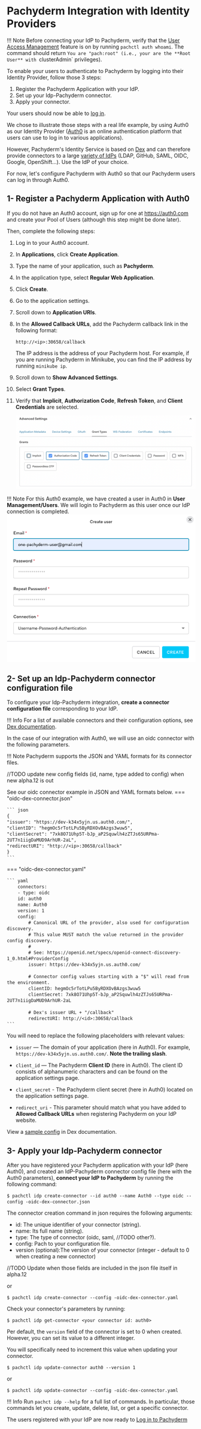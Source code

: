 # Pachyderm Integration with Identity Providers

!!! Note
    Before connecting your IdP to Pachyderm, verify that
    the [User Access Management](../index.md/#activate-user-access-management) feature is on by running `pachctl auth whoami`.
    The command should return `You are "pach:root"
    (i.e., your are the **Root User** with `clusterAdmin` privileges).

To enable your users to authenticate to Pachyderm by logging into their Identity Provider,
follow those 3 steps:

1. Register the Pachyderm Application with your IdP.
1. Set up your Idp-Pachyderm connector.
1. Apply your connector.

Your users should now be able to [log in](./login.md).

We chose to illustrate those steps with a real life example, 
by using Auth0 as our Identity Provider ([Auth0](https://auth0.com/) is an online authentication platform that
users can use to log in to various applications).

However, Pachyderm's Identity Service is based on [Dex](https://dexidp.io/docs/) 
and can therefore provide connectors to a large [variety of IdPs](https://dexidp.io/docs/connectors/) (LDAP, GitHub, SAML, OIDC, Google, OpenShift...). 
Use the IdP of your choice.

For now, let's configure Pachyderm with Auth0 so that our
Pachyderm users can log in through Auth0.

## 1- Register a Pachyderm Application with Auth0
If you do not have an Auth0 account, sign up for one
at https://auth0.com and create your Pool of Users 
(although this step might be done later).

Then, complete the following steps:

1. Log in to your Auth0 account.
1. In **Applications**, click **Create Application**.
1. Type the name of your application, such as **Pachyderm**.
1. In the application type, select **Regular Web Application**.
1. Click **Create**.
1. Go to the application settings.
1. Scroll down to **Application URIs**.
1. In the **Allowed Callback URLs**, add the Pachyderm callback link in the
   following format:

    ```
    http://<ip>:30658/callback
    ```

    The IP address is the address of your Pachyderm host. For example,
    if you are running Pachyderm in Minikube, you can find the IP
    address by running `minikube ip`. 

1. Scroll down to **Show Advanced Settings**.
1. Select **Grant Types**.
1. Verify that **Implicit**, **Authorization Code**, **Refresh Token**, and
    **Client Credentials** are selected.

   ![Auth0 Grant Settings](../images/auth0-grant-settings.png)

!!! Note
    For this Auth0 example, we have created a user in Auth0 in **User Management/Users**.
    We will login to Pachyderm as this user once our IdP connection is completed.
    ![Auth0 Create User](../images/auth0-create-user.png)

## 2- Set up an Idp-Pachyderm connector configuration file
To configure your Idp-Pachyderm integration, **create a connector configuration file** corresponding to your IdP. 

!!! Info
    For a list of available connectors and their configuration options, see [Dex documentation](https://dexidp.io/docs/connectors/).

In the case of our integration with Auth0, we will use an oidc connector with the following parameters.

!!! Note
    Pachyderm supports the JSON and YAML formats for its connector files. 

//TODO update new config fields (id, name, type added to config) when new alpha.12 is out

See our oidc connector example in JSON and YAML formats below.
=== "oidc-dex-connector.json"

    ``` json
    {
    "issuer": "https://dev-k34x5yjn.us.auth0.com/",
    "clientID": "hegmOc5rTotLPu5ByRDXOvBAzgs3wuw5",
    "clientSecret": "7xk8O71Uhp5T-bJp_aP2Squwlh4zZTJs65URPma-2UT7n1iigDaMUD9ArhUR-2aL",
    "redirectURI": "http://<ip>:30658/callback"
    }
    ```

=== "oidc-dex-connector.yaml"

    ``` yaml
        connectors:
        - type: oidc
        id: auth0
        name: Auth0
        version: 1
        config:
            # Canonical URL of the provider, also used for configuration discovery.
            # This value MUST match the value returned in the provider config discovery.
            #
            # See: https://openid.net/specs/openid-connect-discovery-1_0.html#ProviderConfig
            issuer: https://dev-k34x5yjn.us.auth0.com/

            # Connector config values starting with a "$" will read from the environment.
            clientID: hegmOc5rTotLPu5ByRDXOvBAzgs3wuw5
            clientSecret: 7xk8O71Uhp5T-bJp_aP2Squwlh4zZTJs65URPma-2UT7n1iigDaMUD9ArhUR-2aL

            # Dex's issuer URL + "/callback"
            redirectURI: http://<id>:30658/callback
    ```

You will need to replace the following placeholders with relevant values:

- `issuer` — The domain of your application (here in Auth0). For example,
`https://dev-k34x5yjn.us.auth0.com/`. **Note the trailing slash**.

- `client_id` — The Pachyderm **Client ID** (here in Auth0). The client ID
consists of alphanumeric characters and can be found on the application
settings page.

- `client_secret` - The Pachyderm client secret (here in Auth0) located
on the application settings page.

- `redirect_uri` - This parameter should match what you have added
to **Allowed Callback URLs** when registering Pachyderm on your IdP website.

View a [sample config](https://dexidp.io/docs/connectors/oidc/) in Dex documentation.

## 3- Apply your Idp-Pachyderm connector
After you have registered your Pachyderm application with your IdP (here Auth0), 
and created an IdP-Pachyderm connector config file (here with the Auth0 parameters), **connect your IdP to Pachyderm** by running the following command:

```shell
$ pachctl idp create-connector --id auth0 --name Auth0 --type oidc --config -oidc-dex-connector.json
```
The connector creation command in json requires the following arguments:
- id: The unique identifier of your connector (string).
- name: Its full name (string).
- type: The type of connector (oidc, saml,    //TODO other?). 
- config: Pach to your configuration file.
- version (optional):The version of your connector (integer - default to 0 when creating a new connector)

//TODO Update when those fields are included in the json file itself in alpha.12

or
```shell
$ pachctl idp create-connector --config -oidc-dex-connector.yaml
```
Check your connector's parameters by running:
```shell
$ pachctl idp get-connector <your connector id: auth0>
```

Per default, the `version` field of the connector is set to 0 when created.
However, you can set its value to a different integer.

You will specifically need to increment this value when updating your connector.
```shell
$ pachctl idp update-connector auth0 --version 1
```
or
```shell
$ pachctl idp update-connector --config -oidc-dex-connector.yaml
```
!!! Info
    Run `pachct idp --help` for a full list of commands.
    In particular, those commands let you create, update, delete, list, or get a specific connector.

The users registered with your IdP are now ready to [Log in to Pachyderm](./login.md)
